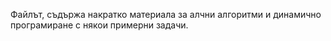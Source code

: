 Файлът, съдържа накратко материала за алчни алгоритми и динамично програмиране с някои примерни задачи.
